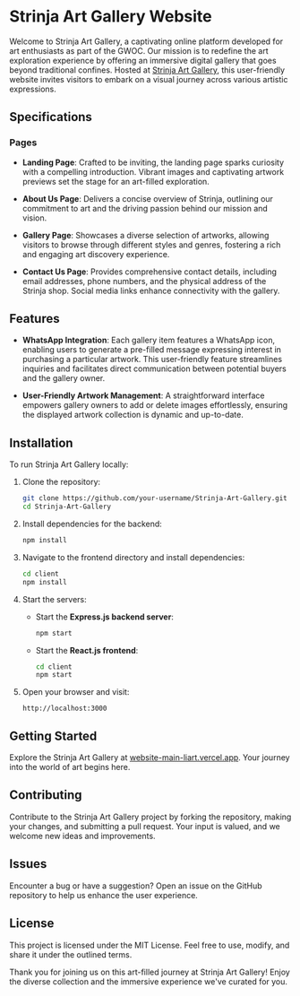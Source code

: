 # Strinja Art Gallery Website

Welcome to Strinja Art Gallery, a captivating online platform developed for art enthusiasts as part of the GWOC. Our mission is to redefine the art exploration experience by offering an immersive digital gallery that goes beyond traditional confines. Hosted at [Strinja Art Gallery](https://website-main-liart.vercel.app), this user-friendly website invites visitors to embark on a visual journey across various artistic expressions.

## Specifications

### Pages

- **Landing Page**: Crafted to be inviting, the landing page sparks curiosity with a compelling introduction. Vibrant images and captivating artwork previews set the stage for an art-filled exploration.

- **About Us Page**: Delivers a concise overview of Strinja, outlining our commitment to art and the driving passion behind our mission and vision.

- **Gallery Page**: Showcases a diverse selection of artworks, allowing visitors to browse through different styles and genres, fostering a rich and engaging art discovery experience.

- **Contact Us Page**: Provides comprehensive contact details, including email addresses, phone numbers, and the physical address of the Strinja shop. Social media links enhance connectivity with the gallery.

## Features

- **WhatsApp Integration**: Each gallery item features a WhatsApp icon, enabling users to generate a pre-filled message expressing interest in purchasing a particular artwork. This user-friendly feature streamlines inquiries and facilitates direct communication between potential buyers and the gallery owner.

- **User-Friendly Artwork Management**: A straightforward interface empowers gallery owners to add or delete images effortlessly, ensuring the displayed artwork collection is dynamic and up-to-date.

## Installation

To run Strinja Art Gallery locally:

1. Clone the repository:
   ```bash
   git clone https://github.com/your-username/Strinja-Art-Gallery.git
   cd Strinja-Art-Gallery
   ```

2. Install dependencies for the backend:
   ```bash
   npm install
   ```

3. Navigate to the frontend directory and install dependencies:
   ```bash
   cd client
   npm install
   ```

4. Start the servers:
   - Start the **Express.js backend server**:
     ```bash
     npm start
     ```
   - Start the **React.js frontend**:
     ```bash
     cd client
     npm start
     ```

5. Open your browser and visit:
   ```
   http://localhost:3000
   ```

## Getting Started

Explore the Strinja Art Gallery at [website-main-liart.vercel.app](https://website-main-liart.vercel.app). Your journey into the world of art begins here.

## Contributing

Contribute to the Strinja Art Gallery project by forking the repository, making your changes, and submitting a pull request. Your input is valued, and we welcome new ideas and improvements.

## Issues

Encounter a bug or have a suggestion? Open an issue on the GitHub repository to help us enhance the user experience.

## License

This project is licensed under the MIT License. Feel free to use, modify, and share it under the outlined terms.

Thank you for joining us on this art-filled journey at Strinja Art Gallery! Enjoy the diverse collection and the immersive experience we've curated for you.


